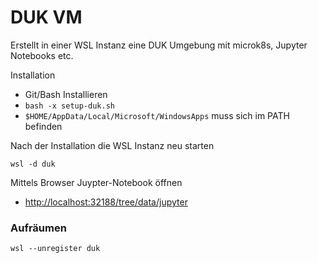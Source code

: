 # DUK VM

Erstellt in einer WSL Instanz eine DUK Umgebung mit microk8s, Jupyter Notebooks etc.

Installation
* Git/Bash Installieren
* `bash -x setup-duk.sh`
* `$HOME/AppData/Local/Microsoft/WindowsApps` muss sich im PATH befinden

Nach der Installation die WSL Instanz neu starten

    wsl -d duk
    
Mittels Browser Juypter-Notebook öffnen

* [http://localhost:32188/tree/data/jupyter](http://localhost:32188/tree/data/jupyter)
    
### Aufräumen

    wsl --unregister duk    